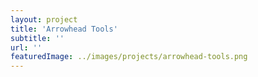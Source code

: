 ```yaml
---
layout: project
title: 'Arrowhead Tools'
subtitle: ''
url: ''
featuredImage: ../images/projects/arrowhead-tools.png
---
```

